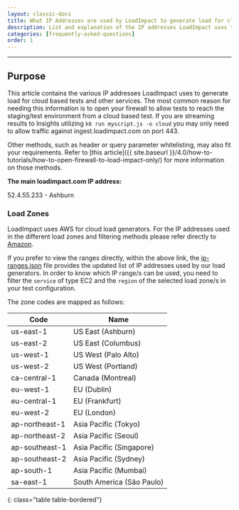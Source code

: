 ```yaml
---
layout: classic-docs
title: What IP Addresses are used by LoadImpact to generate load for cloud based tests?
description: List and explanation of the IP addresses LoadImpact uses to generate load during a k6 cloud executed test.
categories: [frequently-asked-questions]
order: 1
---
```


***

<h2>Purpose</h2>

This article contains the various IP addresses LoadImpact uses to generate load for cloud based tests and other services. The most common reason for needing this information is to open your firewall to allow tests to reach the staging/test environment from a cloud based test. If you are streaming results to Insights utilizing `k6 run myscript.js -o cloud` you may only need to allow traffic against ingest.loadimpact.com on port 443.

Other methods, such as header or query parameter whitelisting, may also fit your requirements. Refer to [this article]({{ site.baseurl }}/4.0/how-to-tutorials/how-to-open-firewall-to-load-impact-only/) for more information on those methods.


**The main loadimpact.com IP address:**

52.4.55.233 - Ashburn

### Load Zones

LoadImpact uses AWS for cloud load generators. For the IP addresses used in the different load zones and filtering methods please refer directly to [Amazon](http://docs.aws.amazon.com/general/latest/gr/aws-ip-ranges.html).

If you prefer to view the ranges directly, within the above link, the [ip-ranges.json](https://ip-ranges.amazonaws.com/ip-ranges.json) file provides the updated list of IP addresses used by our load generators. In order to know which IP range/s can be used, you need to filter the `service` of type EC2 and the `region` of the selected load zone/s in your test configuration.

The zone codes are mapped as follows:


Code           | Name
---------------|--------------------------
us-east-1      | US East (Ashburn)
us-east-2      | US East (Columbus)
us-west-1      | US West (Palo Alto)
us-west-2      | US West (Portland)
ca-central-1   | Canada (Montreal)
eu-west-1      | EU (Dublin)
eu-central-1   | EU (Frankfurt)
eu-west-2      | EU (London)
ap-northeast-1 | Asia Pacific (Tokyo)
ap-northeast-2 | Asia Pacific (Seoul)
ap-southeast-1 | Asia Pacific (Singapore)
ap-southeast-2 | Asia Pacific (Sydney)
ap-south-1     | Asia Pacific (Mumbai)
sa-east-1      | South America (São Paulo)
{: class="table table-bordered"}
<!--stackedit_data:
eyJoaXN0b3J5IjpbLTE3MjE3OTMwMjZdfQ==
-->
